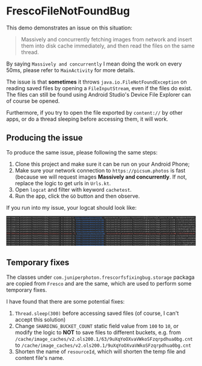 # FrescoFileNotFoundBug

This demo demonstrates an issue on this situation:

> Massively and concurrently fetching images from network and insert them into disk cache immediately, and then read the files on the same thread.

By saying `Massively and concurrently` I mean doing the work on every 50ms, please refer to `MainActivity` for more details.

The issue is that **sometimes** it throws `java.io.FileNotFoundException` on reading saved files by opening a `FileInputStream`, even if the files do exist. The files can still be found using Android Studio's Device File Explorer can of course be opened. 

Furthermore, if you try to open the file exported by `content://` by other apps, or do a thread sleeping before accessing them, it will work.

## Producing the issue

To produce the same issue, please following the same steps:

1. Clone this project and make sure it can be run on your Android Phone;
2. Make sure your network connection to `https://picsum.photos` is fast (because we will request images **Massively and concurrently**. If not, replace the logic to get urls in `Urls.kt`.
3. Open `logcat` and filter with keyword `cachetest`.
4. Run the app, click the `GO` button and then observe.

If you run into my issue, your logcat should look like:

![](./01.png)

## Temporary fixes

The classes under `com.juniperphoton.frescorfsfixingbug.storage` packaga are copied from `Fresco` and are the same, which are used to perform some temporary fixes.

I have found that there are some potential fixes:

1. `Thread.sleep(300)` before accessing saved files (of course, I can't accept this solution)
2. Change `SHARDING_BUCKET_COUNT` static field value from `100` to `10`, or modify the logic to **NOT** to save files to different buckets, e.g. from `/cache/image_caches/v2.ols200.1/63/9uXqYoOXvaVWkoSFzqrpdhua0bg.cnt` to `/cache/image_caches/v2.ols200.1/9uXqYoOXvaVWkoSFzqrpdhua0bg.cnt`
3. Shorten the name of `resourceId`, which will shorten the temp file and content file's name.
